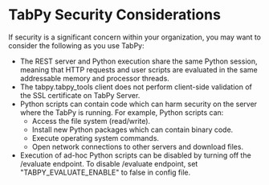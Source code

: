 # TabPy Security Considerations

If security is a significant concern within your organization,
you may want to consider the following as you use TabPy:

- The REST server and Python execution share the same Python session,
  meaning that HTTP requests and user scripts are evaluated in the
  same addressable memory and processor threads.
- The tabpy.tabpy_tools client does not perform client-side validation of the
  SSL certificate on TabPy Server.
- Python scripts can contain code which can harm security on the server
  where the TabPy is running. For example, Python scripts can:
  - Access the file system (read/write).
  - Install new Python packages which can contain binary code.
  - Execute operating system commands.
  - Open network connections to other servers and download files.
- Execution of ad-hoc Python scripts can be disabled by turning off the
  /evaluate endpoint. To disable /evaluate endpoint, set "TABPY_EVALUATE_ENABLE"
  to false in config file.
